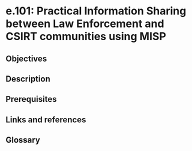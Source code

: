 # e.101: Practical Information Sharing between Law Enforcement and CSIRT communities using MISP

## Objectives

## Description

## Prerequisites

## Links and references

## Glossary

